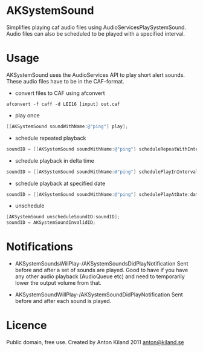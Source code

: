 AKSystemSound
=============

Simplifies playing caf audio files using AudioServicesPlaySystemSound.
Audio files can also be scheduled to be played with a specified interval.

Usage
=====

AKSystemSound uses the AudioServices API to play short alert sounds.
These audio files have to be in the CAF-format.


+ convert files to CAF using afconvert

````
afconvert -f caff -d LEI16 [input] out.caf
````

+ play once

````objective-c
[[AKSystemSound soundWithName:@"ping"] play];
````

+ schedule repeated playback

````objective-c
soundID = [[AKSystemSound soundWithName:@"ping"] scheduleRepeatWithInterval:5];
````

+ schedule playback in delta time

````objective-c
soundID = [[AKSystemSound soundWithName:@"ping"] schedulePlayInInterval:5];
````

+ schedule playback at specified date

````objective-c
soundID = [[AKSystemSound soundWithName:@"ping"] schedulePlayAtDate:date];
````

+ unschedule

````objective-c
[AKSystemSound unscheduleSoundID:soundID];
soundID = AKSystemSoundInvalidID;
````

Notifications
=============

+ AKSystemSoundsWillPlay-/AKSystemSoundsDidPlayNotification
Sent before and after a set of sounds are played.
Good to have if you have any other audio playback (AudioQueue etc)
and need to temporarily lower the output volume from that.

+ AKSystemSoundWillPlay-/AKSystemSoundDidPlayNotification
Sent before and after each sound is played.

Licence
=======

Public domain, free use.
Created by Anton Kiland 2011
anton@kiland.se